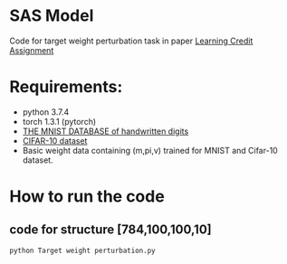 # SAS Model
Code for target weight perturbation task in paper [Learning Credit Assignment](https://arxiv.org/abs/2001.03354)
# Requirements:
* python 3.7.4 
* torch 1.3.1 (pytorch)
* [THE MNIST DATABASE of handwritten digits](http://yann.lecun.com/exdb/mnist/)
* [CIFAR-10 dataset](https://www.cs.toronto.edu/~kriz/cifar.html)
* Basic weight data containing (m,pi,v) trained for MNIST and Cifar-10 dataset.
# How to run the code
## code for structure [784,100,100,10]
`
python Target weight perturbation.py
`
